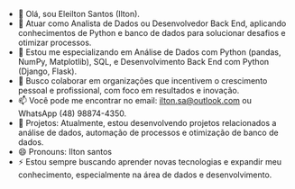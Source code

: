 - 👋  Olá, sou Eleilton Santos (Ilton).
- 👀 Atuar como Analista de Dados ou Desenvolvedor Back End, aplicando conhecimentos de Python e banco de dados para solucionar desafios e otimizar processos.
- 🌱 Estou me especializando em Análise de Dados com Python (pandas, NumPy, Matplotlib), SQL, e Desenvolvimento Back End com Python (Django, Flask).
- 💞️ Busco colaborar em organizações que incentivem o crescimento pessoal e profissional, com foco em resultados e inovação.
- 📫 Você pode me encontrar no email: ilton.sa@outlook.com ou WhatsApp (48) 98874-4350.
- 🔧 Projetos: Atualmente, estou desenvolvendo projetos relacionados a análise de dados, automação de processos e otimização de banco de dados.
- 😄 Pronouns: Ilton santos
- ⚡ Estou sempre buscando aprender novas tecnologias e expandir meu conhecimento, especialmente na área de dados e desenvolvimento.

<!---
Iltonns/Iltonns is a ✨ special ✨ repository because its `README.md` (this file) appears on your GitHub profile.
You can click the Preview link to take a look at your changes.
--->
